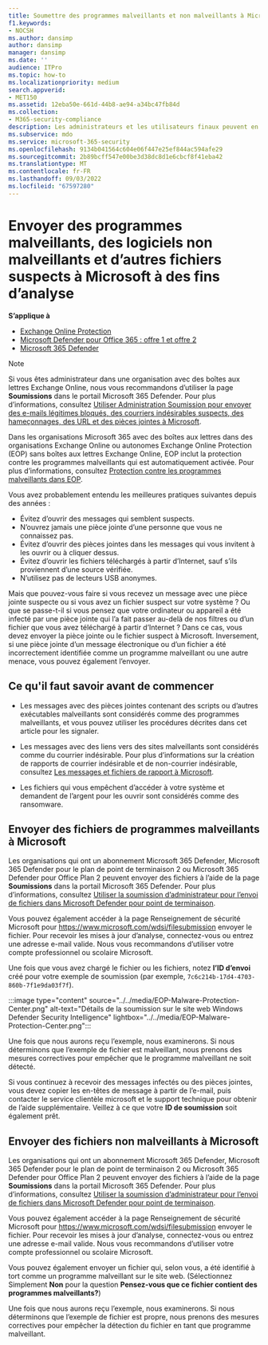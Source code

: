 ```yaml
---
title: Soumettre des programmes malveillants et non malveillants à Microsoft pour analyse
f1.keywords:
- NOCSH
ms.author: dansimp
author: dansimp
manager: dansimp
ms.date: ''
audience: ITPro
ms.topic: how-to
ms.localizationpriority: medium
search.appverid:
- MET150
ms.assetid: 12eba50e-661d-44b8-ae94-a34bc47fb84d
ms.collection:
- M365-security-compliance
description: Les administrateurs et les utilisateurs finaux peuvent en savoir plus sur l’envoi de logiciels malveillants non détectés ou de pièces jointes de programmes malveillants mal identifiés à Microsoft à des fins d’analyse.
ms.subservice: mdo
ms.service: microsoft-365-security
ms.openlocfilehash: 9134b041564c604e06f447e25ef844ac594afe29
ms.sourcegitcommit: 2b89bcff547e00be3d38dc8d1e6cbcf8f41eba42
ms.translationtype: MT
ms.contentlocale: fr-FR
ms.lasthandoff: 09/03/2022
ms.locfileid: "67597280"
---
```

# <a name="submit-malware-non-malware-and-other-suspicious-files-to-microsoft-for-analysis"></a>Envoyer des programmes malveillants, des logiciels non malveillants et d’autres fichiers suspects à Microsoft à des fins d’analyse

**S’applique à**
- [Exchange Online Protection](exchange-online-protection-overview.md)
- [Microsoft Defender pour Office 365 : offre 1 et offre 2](defender-for-office-365.md)
- [Microsoft 365 Defender](../defender/microsoft-365-defender.md)

> [!NOTE]
> Si vous êtes administrateur dans une organisation avec des boîtes aux lettres Exchange Online, nous vous recommandons d’utiliser la page **Soumissions** dans le portail Microsoft 365 Defender. Pour plus d’informations, consultez [Utiliser Administration Soumission pour envoyer des e-mails légitimes bloqués, des courriers indésirables suspects, des hameçonnages, des URL et des pièces jointes à Microsoft](/microsoft-365/security/office-365-security/admin-submission).

Dans les organisations Microsoft 365 avec des boîtes aux lettres dans des organisations Exchange Online ou autonomes Exchange Online Protection (EOP) sans boîtes aux lettres Exchange Online, EOP inclut la protection contre les programmes malveillants qui est automatiquement activée. Pour plus d’informations, consultez [Protection contre les programmes malveillants dans EOP](anti-malware-protection.md).

Vous avez probablement entendu les meilleures pratiques suivantes depuis des années :

- Évitez d’ouvrir des messages qui semblent suspects.
- N’ouvrez jamais une pièce jointe d’une personne que vous ne connaissez pas.
- Évitez d’ouvrir des pièces jointes dans les messages qui vous invitent à les ouvrir ou à cliquer dessus.
- Évitez d’ouvrir les fichiers téléchargés à partir d’Internet, sauf s’ils proviennent d’une source vérifiée.
- N’utilisez pas de lecteurs USB anonymes.

Mais que pouvez-vous faire si vous recevez un message avec une pièce jointe suspecte ou si vous avez un fichier suspect sur votre système ? Ou que se passe-t-il si vous pensez que votre ordinateur ou appareil a été infecté par une pièce jointe qui l’a fait passer au-delà de nos filtres ou d’un fichier que vous avez téléchargé à partir d’Internet ? Dans ce cas, vous devez envoyer la pièce jointe ou le fichier suspect à Microsoft. Inversement, si une pièce jointe d’un message électronique ou d’un fichier a été incorrectement identifiée comme un programme malveillant ou une autre menace, vous pouvez également l’envoyer.

## <a name="what-do-you-need-to-know-before-you-begin"></a>Ce qu'il faut savoir avant de commencer

- Les messages avec des pièces jointes contenant des scripts ou d’autres exécutables malveillants sont considérés comme des programmes malveillants, et vous pouvez utiliser les procédures décrites dans cet article pour les signaler.

- Les messages avec des liens vers des sites malveillants sont considérés comme du courrier indésirable. Pour plus d’informations sur la création de rapports de courrier indésirable et de non-courrier indésirable, consultez [Les messages et fichiers de rapport à Microsoft](report-junk-email-messages-to-microsoft.md).

- Les fichiers qui vous empêchent d’accéder à votre système et demandent de l’argent pour les ouvrir sont considérés comme des ransomware. 

## <a name="submit-malware-files-to-microsoft"></a>Envoyer des fichiers de programmes malveillants à Microsoft

Les organisations qui ont un abonnement Microsoft 365 Defender, Microsoft 365 Defender pour le plan de point de terminaison 2 ou Microsoft 365 Defender pour Office Plan 2 peuvent envoyer des fichiers à l’aide de la page **Soumissions** dans la portail Microsoft 365 Defender. Pour plus d’informations, consultez [Utiliser la soumission d’administrateur pour l’envoi de fichiers dans Microsoft Defender pour point de terminaison](../defender-endpoint/admin-submissions-mde.md).

Vous pouvez également accéder à la page Renseignement de sécurité Microsoft pour <https://www.microsoft.com/wdsi/filesubmission> envoyer le fichier. Pour recevoir les mises à jour d’analyse, connectez-vous ou entrez une adresse e-mail valide. Nous vous recommandons d’utiliser votre compte professionnel ou scolaire Microsoft.

Une fois que vous avez chargé le fichier ou les fichiers, notez **l’ID d’envoi** créé pour votre exemple de soumission (par exemple, `7c6c214b-17d4-4703-860b-7f1e9da03f7f`).

:::image type="content" source="../../media/EOP-Malware-Protection-Center.png" alt-text="Détails de la soumission sur le site web Windows Defender Security Intelligence" lightbox="../../media/EOP-Malware-Protection-Center.png":::

Une fois que nous aurons reçu l’exemple, nous examinerons. Si nous déterminons que l’exemple de fichier est malveillant, nous prenons des mesures correctives pour empêcher que le programme malveillant ne soit détecté.

Si vous continuez à recevoir des messages infectés ou des pièces jointes, vous devez copier les en-têtes de message à partir de l’e-mail, puis contacter le service clientèle microsoft et le support technique pour obtenir de l’aide supplémentaire. Veillez à ce que votre **ID de soumission** soit également prêt.

## <a name="submit-non-malware-files-to-microsoft"></a>Envoyer des fichiers non malveillants à Microsoft

Les organisations qui ont un abonnement Microsoft 365 Defender, Microsoft 365 Defender pour le plan de point de terminaison 2 ou Microsoft 365 Defender pour Office Plan 2 peuvent envoyer des fichiers à l’aide de la page **Soumissions** dans la portail Microsoft 365 Defender. Pour plus d’informations, consultez [Utiliser la soumission d’administrateur pour l’envoi de fichiers dans Microsoft Defender pour point de terminaison](../defender-endpoint/admin-submissions-mde.md).

Vous pouvez également accéder à la page Renseignement de sécurité Microsoft pour <https://www.microsoft.com/wdsi/filesubmission> envoyer le fichier. Pour recevoir les mises à jour d’analyse, connectez-vous ou entrez une adresse e-mail valide. Nous vous recommandons d’utiliser votre compte professionnel ou scolaire Microsoft.

Vous pouvez également envoyer un fichier qui, selon vous, a été identifié à tort comme un programme malveillant sur le site web. (Sélectionnez Simplement **Non** pour la question **Pensez-vous que ce fichier contient des programmes malveillants?**)

Une fois que nous aurons reçu l’exemple, nous examinerons. Si nous déterminons que l’exemple de fichier est propre, nous prenons des mesures correctives pour empêcher la détection du fichier en tant que programme malveillant.
